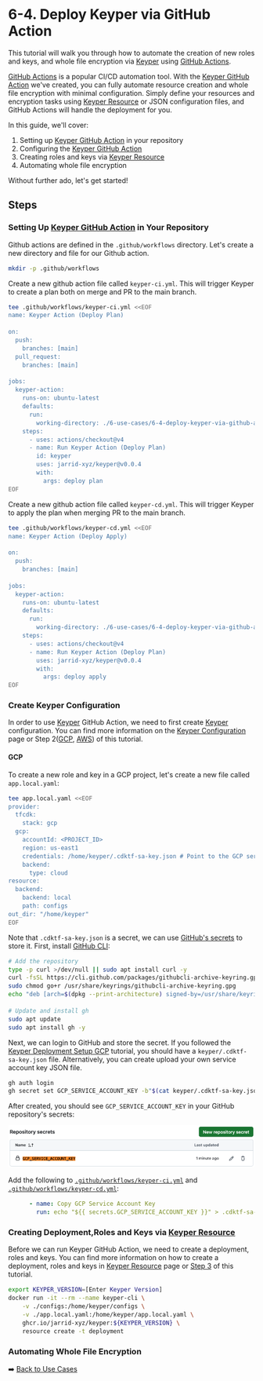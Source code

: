 # 6-4. Deploy Keyper via GitHub Action

This tutorial will walk you through how to automate the creation of new roles and keys, and whole file encryption via [Keyper](https://jarrid.xyz/keyper) using [GitHub Actions](https://docs.github.com/en/actions).

[GitHub Actions](https://docs.github.com/en/actions) is a popular CI/CD automation tool. With the [Keyper GitHub Action](https://github.com/marketplace/actions/keyper-action) we've created, you can fully automate resource creation and whole file encryption with minimal configuration. Simply define your resources and encryption tasks using [Keyper Resource](https://jarrid.xyz/keyper/resource/) or JSON configuration files, and GitHub Actions will handle the deployment for you.

In this guide, we'll cover:

1. Setting up [Keyper GitHub Action](https://github.com/marketplace/actions/keyper-action) in your repository
2. Configuring the [Keyper GitHub Action](https://github.com/marketplace/actions/keyper-action)
3. Creating roles and keys via [Keyper Resource](https://jarrid.xyz/keyper/resource/)
4. Automating whole file encryption

Without further ado, let's get started!

## Steps

### Setting Up [Keyper GitHub Action](https://github.com/marketplace/actions/keyper-action) in Your Repository

Github actions are defined in the `.github/workflows` directory. Let's create a new directory and file for our Github action.

```sh {"cwd":"../../","id":"01J89JFBT83EN3MEZR8M5YCT0R"}
mkdir -p .github/workflows
```

Create a new github action file called `keyper-ci.yml`. This will trigger Keyper to create a plan both on merge and PR to the main branch.

```sh {"cwd":"../../","id":"01J8BNZXMK7R6QX1XSZJGBW294"}
tee .github/workflows/keyper-ci.yml <<EOF
name: Keyper Action (Deploy Plan)

on:
  push:
    branches: [main]
  pull_request:
    branches: [main]

jobs:
  keyper-action:
    runs-on: ubuntu-latest
    defaults:
      run:
        working-directory: ./6-use-cases/6-4-deploy-keyper-via-github-action/ # modify this
    steps:
      - uses: actions/checkout@v4
      - name: Run Keyper Action (Deploy Plan)
        id: keyper
        uses: jarrid-xyz/keyper@v0.0.4
        with:
          args: deploy plan
EOF
```

Create a new github action file called `keyper-cd.yml`. This will trigger Keyper to apply the plan when merging PR to the main branch.

```sh {"cwd":"../../","id":"01J8BNZXMK7R6QX1XSZNPXEH1B"}
tee .github/workflows/keyper-cd.yml <<EOF
name: Keyper Action (Deploy Apply)

on:
  push:
    branches: [main]

jobs:
  keyper-action:
    runs-on: ubuntu-latest
    defaults:
      run:
        working-directory: ./6-use-cases/6-4-deploy-keyper-via-github-action/ # modify this
    steps:
      - uses: actions/checkout@v4
      - name: Run Keyper Action (Deploy Plan)
        uses: jarrid-xyz/keyper@v0.0.4
        with:
          args: deploy apply
EOF
```

### Create Keyper Configuration

In order to use [Keyper](https://jarrid.xyz/keyper) GitHub Action, we need to first create [Keyper](https://jarrid.xyz/keyper) configuration. You can find more information on the [Keyper Configuration](https://jarrid.xyz/keyper/configuration/) page or Step 2([GCP](../../2-create-app-configuration-and-credentials-gcp/README.md), [AWS](../../2-create-app-configuration-and-credentials-aws/README.md)) of this tutorial.

#### GCP

To create a new role and key in a GCP project, let's create a new file called `app.local.yaml`:

```sh {"id":"01J8BZG51NVH7H0P1MF14QYAFP"}
tee app.local.yaml <<EOF
provider:
  tfcdk:
    stack: gcp
  gcp:
    accountId: <PROJECT_ID>
    region: us-east1
    credentials: /home/keyper/.cdktf-sa-key.json # Point to the GCP service account key JSON file
    backend:
      type: cloud
resource:
  backend:
    backend: local
    path: configs
out_dir: "/home/keyper"
EOF
```

Note that `.cdktf-sa-key.json` is a secret, we can use [GitHub's secrets](https://docs.github.com/en/actions/security-guides/encrypted-secrets) to store it. First, install [GitHub CLI](https://cli.github.com/):

```sh {"id":"01J8ECSXXH1TH043XEVTS4FZXA"}
# Add the repository
type -p curl >/dev/null || sudo apt install curl -y
curl -fsSL https://cli.github.com/packages/githubcli-archive-keyring.gpg | sudo dd of=/usr/share/keyrings/githubcli-archive-keyring.gpg
sudo chmod go+r /usr/share/keyrings/githubcli-archive-keyring.gpg
echo "deb [arch=$(dpkg --print-architecture) signed-by=/usr/share/keyrings/githubcli-archive-keyring.gpg] https://cli.github.com/packages stable main" | sudo tee /etc/apt/sources.list.d/github-cli.list > /dev/null

# Update and install gh
sudo apt update
sudo apt install gh -y
```

Next, we can login to GitHub and store the secret. If you followed the [Keyper Deployment Setup GCP](../../2-create-app-configuration-and-credentials-gcp/README.md) tutorial, you should have a `keyper/.cdktf-sa-key.json` file. Alternatively, you can create upload your own service account key JSON file.

```sh {"cwd":"../../","id":"01J8ECSXXH1TH043XEVYPTD0DR"}
gh auth login
gh secret set GCP_SERVICE_ACCOUNT_KEY -b"$(cat keyper/.cdktf-sa-key.json)" # Modify the file name to use your own key
```

After created, you should see `GCP_SERVICE_ACCOUNT_KEY` in your GitHub repository's secrets:

![GitHub Repository Secrets](./github-repository-secrets.png)

Add the following to [`.github/workflows/keyper-ci.yml`](./.github/workflows/keyper-ci.yml) and [`.github/workflows/keyper-cd.yml`](./.github/workflows/keyper-cd.yml):

```yml {"id":"01J8ECSXXH1TH043XEVZP2RBBR"}
      - name: Copy GCP Service Account Key
        run: echo "${{ secrets.GCP_SERVICE_ACCOUNT_KEY }}" > .cdktf-sa-key.json
```

### Creating Deployment,Roles and Keys via [Keyper Resource](https://jarrid.xyz/keyper/resource/)

Before we can run Keyper GitHub Action, we need to create a deployment, roles and keys. You can find more information on how to create a deployment, roles and keys in [Keyper Resource](https://jarrid.xyz/keyper/resource/) page or [Step 3](../../3-create-roles-and-keys/README.md) of this tutorial.

```sh {"id":"01J8ECSXXH1TH043XEW267NYZZ"}
export KEYPER_VERSION=[Enter Keyper Version]
docker run -it --rm --name keyper-cli \
    -v ./configs:/home/keyper/configs \
    -v ./app.local.yaml:/home/keyper/app.local.yaml \
    ghcr.io/jarrid-xyz/keyper:${KEYPER_VERSION} \
    resource create -t deployment
```

### Automating Whole File Encryption

➡️ [Back to Use Cases](../README.md)